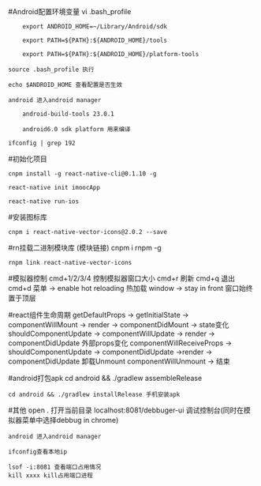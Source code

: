 
#Android配置环境变量
    vi .bash_profile

        export ANDROID_HOME=~/Library/Android/sdk

        export PATH=${PATH}:${ANDROID_HOME}/tools

        export PATH=${PATH}:${ANDROID_HOME}/platform-tools

    source .bash_profile 执行

    echo $ANDROID_HOME 查看配置是否生效

    android 进入android manager

        android-build-tools 23.0.1

        android6.0 sdk platform 用来编译

    ifconfig | grep 192

#初始化项目

    cnpm install -g react-native-cli@0.1.10 -g

    react-native init imoocApp

    react-native run-ios

#安装图标库

    cnpm i react-native-vector-icons@2.0.2 --save

#rn挂载二进制模块库  (模块链接)
    cnpm i rnpm -g

    rnpm link react-native-vector-icons

#模拟器控制
    cmd+1/2/3/4 控制模拟器窗口大小
    cmd+r 刷新
    cmd+q 退出
    cmd+d 菜单 -> enable hot reloading 热加载
    window -> stay in front 窗口始终置于顶层


#react组件生命周期
getDefaultProps -> getInitialState -> componentWillMount -> render -> componentDidMount ->
    state变化 shouldComponentUpdate -> componentWillUpdate -> render -> componentDidUpdate
    外部props变化 componentWillReceiveProps -> shouldComponentUpdate -> componentDidUpdate ->render -> componentDidUpdate
    卸载Unmount componentWillUnmount -> 结束

#android打包apk
    cd android && ./gradlew assembleRelease

    cd android && ./gradlew installRelease 手机安装apk

#其他
    open . 打开当前目录
    localhost:8081/debbuger-ui 调试控制台(同时在模拟器菜单中选择debbug in chrome)
    
    android 进入android manager
    
    ifconfig查看本地ip
    
    lsof -i:8081 查看端口占用情况
    kill xxxx kill占用端口进程
